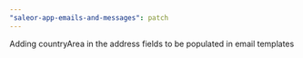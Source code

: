 ```yaml
---
"saleor-app-emails-and-messages": patch
---
```


Adding countryArea in the address fields to be populated in email templates

